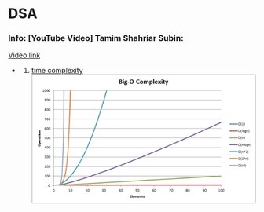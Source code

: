 # DSA

### Info: [YouTube Video] Tamim Shahriar Subin:

[Video link](https://www.youtube.com/watch?v=Mz9BlmST31w&list=PLym69wpbTIIEOesltWGUsVnY9HDWbJit_)

-   1. [time complexity](https://www.youtube.com/watch?v=bfB4YN_4Vyo&list=PLym69wpbTIIEOesltWGUsVnY9HDWbJit_&index=2)
       ![big-o-complexity](images/big-o-complexity.png?raw=true 'Big-O Complexity')
